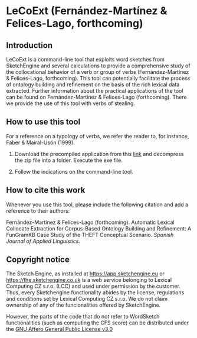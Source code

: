 # LeCoExt (Fernández-Martínez & Felices-Lago, forthcoming)
## Introduction
LeCoExt is a command-line tool that exploits word sketches from SketchEngine and several calculations to provide a comprehensive study of the collocational behavior of a verb or group of verbs (Fernández-Martínez & Felices-Lago, forthcoming). 
This tool can potentially facilitate the process of ontology building and refinement on the basis of the rich lexical data extracted. Further information about the practical applications of the tool can be found on Fernández-Martínez & Felices-Lago (forthcoming). There we provide the use of this tool with verbs of stealing.


## How to use this tool

For a reference on a typology of verbs, we refer the reader to, for instance, Faber & Mairal-Usón (1999).

1. Download the precompiled application from this [link](https://drive.google.com/file/d/1ejArB5_kkiXA_5m6gXb9Tb0TsY7vWUkh/view?usp=sharing) and decompress the zip file into a folder. Execute the exe file.

2. Follow the indications on the command-line tool.

## How to cite this work
Whenever you use this tool, please include the following citation and add a reference to their authors:

Fernández-Martínez & Felices-Lago (forthcoming). Automatic Lexical Collocate Extraction for Corpus-Based Ontology Building and Refinement: A FunGramKB Case Study of the THEFT Conceptual Scenario. *Spanish Journal of Applied Linguistics.*

## Copyright notice

The Sketch Engine, as installed at https://app.sketchengine.eu or https://the.sketchengine.co.uk is a web service belonging to Lexical Computing CZ s.r.o. (LCC) and used under permission by the customer.
Thus, every Sketchengine functionality abides by the license, regulations and conditions set by Lexical Computing CZ s.r.o. We do not claim ownership of any of the funcionalities offered by SketchEngine.

However, the parts of the code that do not refer to WordSketch functionalities (such as computing the CFS score) can be distributed under the [GNU Affero General Public License v3.0](https://choosealicense.com/licenses/agpl-3.0/)
